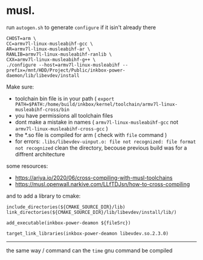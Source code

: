 # musl.
run `autogen.sh` to generate `configure` if it isin't already there

```
CHOST=arm \   
CC=armv7l-linux-musleabihf-gcc \
AR=armv7l-linux-musleabihf-ar \
RANLIB=armv7l-linux-musleabihf-ranlib \
CXX=armv7l-linux-musleabihf-g++ \
./configure --host=armv7l-linux-musleabihf --prefix=/mnt/HDD/Project/Public/inkbox-power-daemon/lib/libevdev/install
```

Make sure:
- toolchain bin file is in your path ( `export PATH=$PATH:/home/build/inkbox/kernel/toolchain/armv7l-linux-musleabihf-cross/bin`
- you have permissions all toolchain files
- dont make a mistake in names ( `armv7l-linux-musleabihf-gcc` not `armv7l-linux-musleabihf-cross-gcc` )
- the *.so file is compiled for arm ( check with `file` command )
- for errors: `.libs/libevdev-uinput.o: file not recognized: file format not recognized` clean the directory, becouse previous build was for a diffrent architecture

some resources:
- https://ariya.io/2020/06/cross-compiling-with-musl-toolchains
- https://musl.openwall.narkive.com/LLfTDJsn/how-to-cross-compiling

and to add a library to cmake:
```
include_directories(${CMAKE_SOURCE_DIR}/lib)
link_directories(${CMAKE_SOURCE_DIR}/lib/libevdev/install/lib/)

add_executable(inkbox-power-deamon ${fileSrc})

target_link_libraries(inkbox-power-deamon libevdev.so.2.3.0)
```

***
the same way / command can the `time` gnu command be compiled
